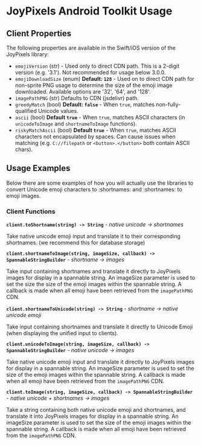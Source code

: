# JoyPixels Android Toolkit Usage

## Client Properties

The following properties are available in the Swift/iOS version of the JoyPixels library:

 - `emojiVersion` (str) - Used only to direct CDN path. This is a 2-digit version (e.g. '3.1'). Not recommended for usage below 3.0.0.
 - `emojiDownloadSize` (enum) **Default: `128`** - Used on to direct CDN path for non-sprite PNG usage to determine the size of the emoji image downloaded. Available options are '32', '64', and '128'.
 - `imagePathPNG` (str) Defaults to CDN (jsdelivr) path. 
 - `greedyMatch` (bool) **Default: `false`** - When `true`, matches non-fully-qualified Unicode values.
 - `ascii` (bool) **Default `true`** - When `true`, matches ASCII characters (in `unicodeToImage` and `shortnameToImage` functions).
 - `riskyMatchAscii` (bool) **Default `true`** - When `true`, matches ASCII characters not encapsulated by spaces. Can cause issues when matching (e.g. `C://filepath` or `<button>.</button>` both contain ASCII chars).


## Usage Examples

Below there are some examples of how you will actually use the libraries to convert Unicode emoji characters to :shortnames: and :shortnames: to emoji images.


### Client Functions


**`client.toShortname(string) -> String`** - _native unicode -> shortnames_

Take native unicode emoji input and translate it to their corresponding shortnames. (we recommend this for database storage)

**`client.shortnameToImage(string, imageSize, callback) -> SpannableStringBuilder`** - _shortname -> images_

Take input containing shortnames and translate it directly to JoyPixels images for display in a spannable string. An imageSize parameter is used to set the size the size of the emoji images within the spannable string. A callback is made when all emoji have been retrieved from the `imagePathPNG` CDN.

**`client.shortnameToUnicode(string) -> String`** - _shortname -> native unicode emoji_

Take input containing shortnames and translate it directly to Unicode Emoji (when displaying the unified input to clients).

**`client.unicodeToImage(string, imageSize, callback) -> SpannableStringBuilder`** - _native unicode -> images_

Take native unicode emoji input and translate it directly to JoyPixels images for display in a spannable string. An imageSize parameter is used to set the size of the emoji images within the spannable string. A callback is made when all emoji have been retrieved from the `imagePathPNG` CDN.

**`client.toImage(string, imageSize, callback) -> SpannableStringBuilder`** - _native unicode + shortnames -> images_

Take a string containing both native unicode emoji and shortnames, and translate it into JoyPixels images for display in a spannable string. An imageSize parameter is used to set the size of the emoji images within the spannable string. A callback is made when all emoji have been retrieved from the `imagePathPNG` CDN.

